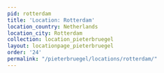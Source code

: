 ```yaml
---
pid: rotterdam
title: 'Location: Rotterdam'
location_country: Netherlands
location_city: Rotterdam
collection: location_pieterbruegel
layout: locationpage_pieterbruegel
order: '24'
permalink: "/pieterbruegel/locations/rotterdam/"
---
```

